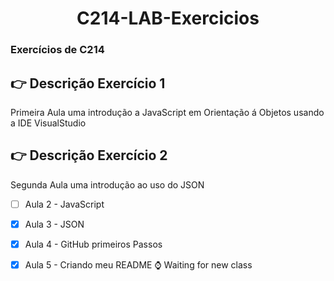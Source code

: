 <h1 align = "center"> C214-LAB-Exercicios </h1>

### Exercícios de C214
## :point_right: Descrição Exercício 1
<p>Primeira Aula uma introdução a JavaScript em Orientação á Objetos usando a IDE VisualStudio</p>

## :point_right: Descrição Exercício 2
<p>Segunda Aula uma introdução ao uso do JSON </p>

-[ ] Aula 2 - JavaScript 
-[X] Aula 3 - JSON
-[X] Aula 4 - GitHub primeiros Passos
-[X] Aula 5 - Criando meu README
:watch: Waiting for new class

